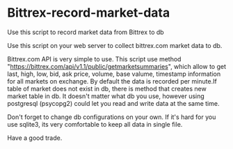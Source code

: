 # Bittrex-record-market-data
Use this script to record market data from Bittrex to db

Use this script on your web server to collect bittrex.com market data to db.

Bittrex.com API is very simple to use. This script use method "https://bittrex.com/api/v1.1/public/getmarketsummaries", which allow to get last, high, low, bid, ask price, volume, base valume, timestamp information for all markets on exchange. By default the data is recorded per minute.If table of market does not exist in db, there is method that creates new market table in db. It doesn't matter what db you use, however using postgresql (psycopg2) could let you read and write data at the same time.

Don't forget to change db configurations on your own. If it's hard for you use sqlite3, its very comfortable to keep all data in single file.

Have a good trade.
